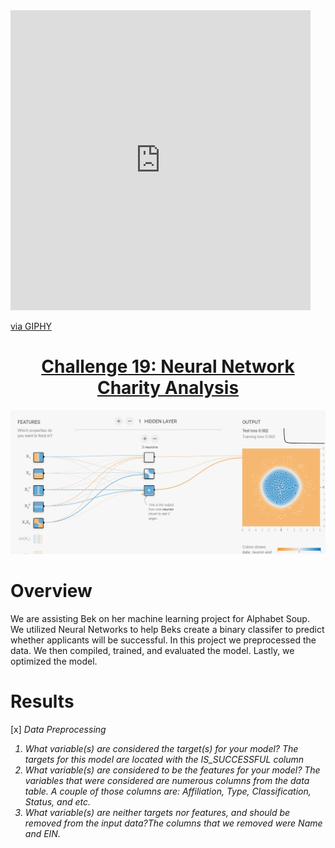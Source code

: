 <iframe src="https://giphy.com/embed/R7rJl2YTK3XT3sfYeT" width="480" height="480" frameBorder="0" class="giphy-embed" allowFullScreen></iframe><p><a href="https://giphy.com/stickers/transparent-R7rJl2YTK3XT3sfYeT">via GIPHY</a></p>


<h1 align="center"><u>Challenge 19: Neural Network Charity Analysis</u></h1>


<p align="center">
  <img width="600" src="https://github.com/LindsayTeeters/Challenge-19_Neural_Network_Charity_Analysis/blob/main/Resources/tensorflow.png">
</p>

# Overview
We are assisting Bek on her machine learning project for Alphabet Soup. We utilized Neural Networks to help Beks create a binary classifer to predict whether applicants will be successful. In this project we preprocessed the data. We then compiled, trained, and evaluated the model. Lastly, we optimized the model.

# Results
[x] <i>Data Preprocessing<i>
1) What variable(s) are considered the target(s) for your model? The targets for this model are located with the IS_SUCCESSFUL column
2) What variable(s) are considered to be the features for your model? The variables that were considered are numerous columns from the data table. A couple of those columns are: Affiliation, Type, Classification, Status, and etc. 
3) What variable(s) are neither targets nor features, and should be removed from the input data?The columns that we removed were Name and EIN. 

